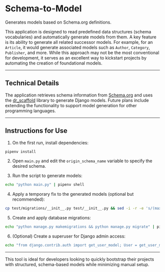 # Schema-to-Model

Generates models based on Schema.org definitions.

This application is designed to read predefined data structures (schema vocabularies) and automatically generate models from them. A key feature is its ability to generate all related successor models. For example, for an `Article`, it would generate associated models such as `Author`, `Category`, `Publisher`, and more. While this approach may not be the most conventional for development, it serves as an excellent way to kickstart projects by automating the creation of foundational models.

---

## Technical Details

The application retrieves schema information from [Schema.org](https://schema.org) and uses the [dr_scaffold](https://github.com/Abdenasser/dr_scaffold) library to generate Django models. Future plans include extending the functionality to support model generation for other programming languages.

---

## Instructions for Use

1. On the first run, install dependencies:
```bash
pipenv install
```

2. Open `main.py` and edit the `origin_schema_name` variable to specify the desired schema.

3. Run the script to generate models:
```bash
echo "python main.py" | pipenv shell
```

4. Apply a temporary fix to the generated models (optional but recommended):
```bash
cp test/migrations/__init__.py test/__init__.py && sed -i -r -e 's/(max_length=[0-9]+)\)/\1, null=True, blank=True)/g' test/models.py && sed -i -r -e 's/\((null=True)\)/(\1, blank=True)/g' test/models.py && sed -i -r -e 's/\(\)/(null=True, blank=True)/g' test/models.py
```

5. Create and apply database migrations:
```bash
echo "python manage.py makemigrations && python manage.py migrate" | pipenv shell
```

6. (Optional) Create a superuser for Django admin access:
```bash
echo "from django.contrib.auth import get_user_model; User = get_user_model(); User.objects.create_superuser('admin', 'admin@myproject.com', 'admin')" | python manage.py shell
```

---

This tool is ideal for developers looking to quickly bootstrap their projects with structured, schema-based models while minimizing manual setup.
